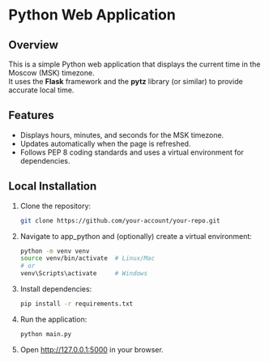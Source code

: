 # Python Web Application

## Overview

This is a simple Python web application that displays the current time in the Moscow (MSK) timezone.  
It uses the **Flask** framework and the **pytz** library (or similar) to provide accurate local time.

## Features

- Displays hours, minutes, and seconds for the MSK timezone.
- Updates automatically when the page is refreshed.
- Follows PEP 8 coding standards and uses a virtual environment for dependencies.

## Local Installation

1. Clone the repository:
   ```bash
   git clone https://github.com/your-account/your-repo.git
2. Navigate to app_python and (optionally) create a virtual environment:
   ```bash
   python -m venv venv
   source venv/bin/activate  # Linux/Mac
   # or
   venv\Scripts\activate     # Windows
3. Install dependencies:
   ```bash
   pip install -r requirements.txt
4. Run the application:
   ```bash
   python main.py
5. Open http://127.0.0.1:5000 in your browser.